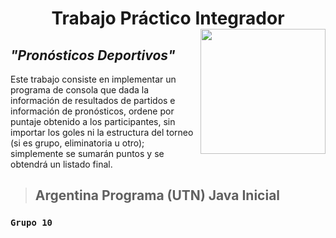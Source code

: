 <h1 align="center">Trabajo Práctico Integrador <img align="right" src="https://user-images.githubusercontent.com/103906625/228979535-033e2f44-44a9-4a56-b7a9-75a378c62205.png" width="200"/></h1>

<h2><i>"Pronósticos Deportivos"</i></h2>

<p>
Este trabajo consiste en implementar un programa de consola que dada
la información de resultados de partidos e información de pronósticos, ordene por puntaje
obtenido a los participantes, sin importar los goles ni la estructura del torneo (si es grupo, eliminatoria u otro); simplemente se
sumarán puntos y se obtendrá un listado final.
</p>

> ## Argentina Programa (UTN) Java Inicial 
### ```Grupo 10```

